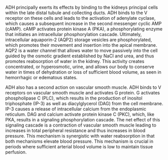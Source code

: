 ADH principally exerts its effects by binding to the kidneys principal cells within the late distal tubule and collecting ducts. ADH binds to the V receptor on these cells and leads to the activation of adenylate cyclase, which causes a subsequent increase in the second messenger cyclic AMP (cAMP). cAMP activates protein kinase A (PKA), a phosphorylating enzyme that initiates an intracellular phosphorylation cascade. Ultimately, intracellular aquaporin-2 (AQP2) storage vesicles are phosphorylated, which promotes their movement and insertion into the apical membrane. AQP2 is a water channel that allows water to move passively into the cell guided by the osmotic gradient established by NaCl and urea, and thus promotes reabsorption of water in the kidney. This activity creates concentrated, or hyperosmotic, urine, and allows our body to conserve water in times of dehydration or loss of sufficient blood volume, as seen in hemorrhagic or edematous states.

ADH also has a second action on vascular smooth muscle. ADH binds to V receptors on vascular smooth muscle and activates G protein. G activates phospholipase C (PLC), which results in the production of inositol triphosphate (IP-3) as well as diacylglycerol (DAG) from the cell membrane. IP-3 causes a release of intracellular calcium from the endoplasmic reticulum. DAG and calcium activate protein kinase C (PKC), which, like PKA, results in a signaling phosphorylation cascade. The net effect of this signaling cascade is a contraction of vascular smooth muscle leading to increases in total peripheral resistance and thus increases in blood pressure. This mechanism is synergistic with water reabsorption in that both mechanisms elevate blood pressure. This mechanism is crucial in periods where sufficient arterial blood volume is low to maintain tissue perfusion.